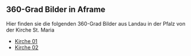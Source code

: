## 360-Grad Bilder in Aframe
Hier finden sie die folgenden 360-Grad Bilder aus Landau in der Pfalz von der Kirche St. Maria
* [Kirche 01](https://schatz234.github.io/Kirche) 
* [Kirche 02](https://schatz234.github.io/Kirche/kirche02.html) 
